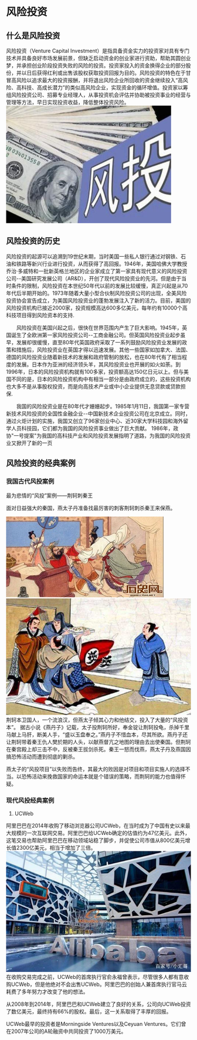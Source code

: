 # 风险投资 
## 什么是风险投资 
风险投资（Venture Capital Investment）是指具备资金实力的投资家对具有专门技术并具备良好市场发展前景，但缺乏启动资金的创业家进行资助，帮助其圆创业梦，并承担创业阶段投资失败的风险的投资。投资家投入的资金换得企业的部分股份，并以日后获得红利或出售该股权获取投资回报为目的。风险投资的特色在于甘冒高风险以追求最大的投资报酬，并将退出风险企业所回收的资金继续投入“高风险、高科技、高成长潜力”的类似高风险企业，实现资金的循环增值。投资家以筹组风险投资公司、招募专业经理人，从事投资机会评估并协助被投资事业的经营与管理等方法，早日实现投资收益，降低整体投资风险。
![](images/50.jpg)
## 风险投资的历史
风险投资的起源可以追溯到19世纪末期，当时美国一些私人银行通过对钢铁、石油和铁路等新兴行业进行投资，从而获得了高回报。1946年，美国哈佛大学教授乔治·多威特和一批新英格兰地区的企业家成立了第一家具有现代意义的风险投资公司--美国研究发展公司（AR&D），开创了现代风险投资业的先河。但是由于当时条件的限制，风险投资在本世纪50年代以前的发展比较缓慢，真正兴起是从70年代后半期开始的。1973年随着大量小型合伙制风险投资公司的出现，全美风险投资协会宣告成立，为美国风险投资业的蓬勃发展注入了新的活力。目前，美国的风险投资机构已接近2000家，投资规模高达600多亿美元，每年约有10000个高科技项目得到风险资本的支持.

　　风险投资在美国兴起之后，很快在世界范围内产生了巨大影响。1945年，英国诞生了全欧洲第一家风险投资公司--工商金融公司。但英国风险投资业起步虽早，发展却很缓慢，直至80年代英国政府采取了一系列鼓励风险投资业发展的政策和措施后，风险投资业在英国才得以迅速发展。其他一些国家如加拿大、法国、德国的风险投资业随着新技术的发展和政府管制的放松，也在80年代有了相当程度的发展。日本作为亚洲的经济领头羊，其风险投资业也开展的如火如荼。到1996年，日本的风险投资机构就有100多家，投资额高达150亿日元以上。但与美国不同的是，日本的风险投资机构中有相当一部分是由政府成立的，这些投资机构也大多不是从事股权投资，而是向高技术产业或中小企业提供无息贷款或贷款担保.

　　我国的风险投资业是在80年代才姗姗起步。1985年1月11日，我国第一家专营新技术风险投资的全国性金融企业--中国新技术企业投资公司在北京成立。同时，通过火炬计划的实施，我国又创立了96家创业中心、近30家大学科技园和海外留学人员科技园，它们都为我国的风险投资事业做出了巨大贡献。 1986年，政协"一号提案"为我国的高科技产业和风险投资发展指明了道路，为我国的风险投资业又掀开了新的一页
## 风险投资的经典案例
### 我国古代风投案例
最为悲情的“风投”案例——荆轲刺秦王

面对日益强大的秦国，燕太子丹准备找最厉害的刺客荆轲刺杀秦王来保燕。

![](images/40.jpg)
![](images/41.jpg)
荆轲本卫国人，一个流浪汉，但燕太子倾其心力和他结交，投入了大量的“风投资本”。
据古小说《燕丹子》记载，太子投荆轲所好，奉金锭让荆轲投龟，杀掉千里马献上马肝，断美人手，“盛以玉盘奉之。”燕丹子不惜血本，尽其所欲。燕丹子还让荆轲带着秦王仇人樊於期的人头，以献燕督亢之地图的理由去出使秦国。但荆轲在秦宫殿上却三击不中，反被秦王拔剑杀死。秦王一怒而伐燕，燕太子丹及燕国因搞恐怖活动而遭到彻底的剿杀。

燕太子的“风投项目”以失败而告终，其最大的败因是对项目和项目实施人的选择不当。以恐怖活动来挽救国家的命运本就是个错误的策略，而荆轲的能力也值得怀疑。
### 现代风投经典案例
1. UCWeb

阿里巴巴在2014年收购了移动浏览器公司UCWeb，在当时成为了中国有史以来最大规模的一次互联网交易。阿里巴巴给UCWeb确定的估值约为47亿美元。此外，这笔交易也帮助阿里巴巴在移动领域站稳了脚步，并促使公司市值从800亿美元增长值2300亿美元，相当于增加了三倍。
![](images/45.jpg)
在收购交易完成之前，UCWeb的首席执行官俞永福曾表示，尽管很多人都有意收购UCWeb，但是他绝对不会出售UCWeb。阿里巴巴的创始人兼首席执行官马云耗费了多年努力才改变了他的想法。

从2008年到2014年，阿里巴巴和UCWeb建立了良好的关系，公司向UCWeb投资了数亿美元，最终持有66%的股权。最后，这一关系取得了丰厚的回报。

UCWeb最早的投资者是Morningside Ventures以及Ceyuan Ventures。它们曾在2007年公司的A轮融资中共同投资了1000万美元。
